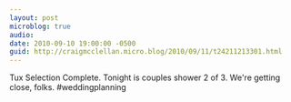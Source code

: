 ```yaml
---
layout: post
microblog: true
audio: 
date: 2010-09-10 19:00:00 -0500
guid: http://craigmcclellan.micro.blog/2010/09/11/t24211213301.html
---
```

Tux Selection Complete. Tonight is couples shower 2 of 3. We're getting close, folks. #weddingplanning

